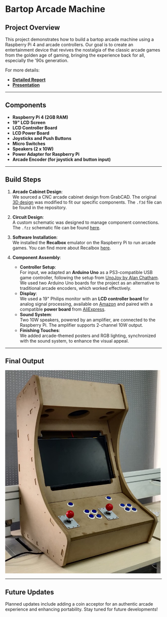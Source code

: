 # Bartop Arcade Machine

## Project Overview

This project demonstrates how to build a bartop arcade machine using a Raspberry Pi 4 and arcade controllers. Our goal is to create an entertainment device that revives the nostalgia of the classic arcade games from the golden age of gaming, bringing the experience back for all, especially the '90s generation.

For more details:
- **[Detailed Report](./Arcade-Machine.pdf")**
- **[Presentation](Arcade-Machine.pptx)**

---

## Components

- **Raspberry Pi 4 (2GB RAM)**
- **19" LCD Screen**
- **LCD Controller Board**
- **LCD Power Board**
- **Joysticks and Push Buttons**
- **Micro Switches**
- **Speakers (2 x 10W)**
- **Power Adapter for Raspberry Pi**
- **Arcade Encoder (for joystick and button input)**

---

## Build Steps

1. **Arcade Cabinet Design**:  
   We sourced a CNC arcade cabinet design from GrabCAD. The original [3D design](https://grabcad.com/library/bartop-arcade-cabinet-wip-1) was modified to fit our specific components. The `.f3d` file can be found in the repository.

2. **Circuit Design**:  
   A custom schematic was designed to manage component connections. The `.fzz` schematic file can be found [here](./design.fzz).

3. **Software Installation**:  
   We installed the **Recalbox** emulator on the Raspberry Pi to run arcade games. You can find more about Recalbox [here](https://www.recalbox.com).

4. **Component Assembly**:
   - **Controller Setup**:  
     For input, we adapted an **Arduino Uno** as a PS3-compatible USB game controller, following the setup from [UnoJoy by Alan Chatham](https://github.com/AlanChatham/UnoJoy). We used two Arduino Uno boards for the project as an alternative to traditional arcade encoders, which worked effectively.
   - **Display**:  
     We used a 19" Philips monitor with an **LCD controller board** for analog signal processing, available on [Amazon](https://www.amazon.com/VSDISPLAY-Controller-LP140WH1-BT140XW02-Backlight/dp/B01N5J57YP/ref=sr_1_6?keywords=lcd+controller+board&qid=1644002950&sr=8-6) and paired with a compatible **power board** from [AliExpress](https://www.aliexpress.com/item/32814652731.html).
   - **Sound System**:  
     Two 10W speakers, powered by an amplifier, are connected to the Raspberry Pi. The amplifier supports 2-channel 10W output.
   - **Finishing Touches**:  
     We added arcade-themed posters and RGB lighting, synchronized with the sound system, to enhance the visual appeal.

---

## Final Output
<img src="./Arcade-machine.jpeg" alt="System Architecture" width="500">

---

## Future Updates

Planned updates include adding a coin acceptor for an authentic arcade experience and enhancing portability. Stay tuned for future developments!
